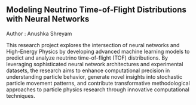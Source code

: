 ## Modeling Neutrino Time-of-Flight Distributions with Neural Networks
Author : Anushka Shreyam

This research project explores the intersection of neural networks and High-Energy Physics by developing advanced machine learning models to predict and analyze neutrino time-of-flight (TOF) distributions. By leveraging sophisticated neural network architectures and experimental datasets, the research aims to enhance computational precision in understanding particle behavior, generate novel insights into stochastic particle movement patterns, and contribute transformative methodological approaches to particle physics research through innovative computational techniques.


